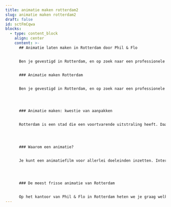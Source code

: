 ```yaml
---
title: animatie maken rotterdam2
slug: animatie maken rotterdam2
draft: false
id: sctFmCqwa
blocks:
  - type: content_block
    align: center
    content: >-
      ## Animatie laten maken in Rotterdam door Phil & Flo


      Ben je gevestigd in Rotterdam, en op zoek naar een professionele animatie? Rotterdam is een hot spot voor toptalent op het gebied van videomarketing en animatiefilms. Ook Phil & Flo heeft een kantoor in Rotterdam waar we je graag ontmoeten.


      ### Animatie maken Rotterdam


      Ben je gevestigd in Rotterdam, en op zoek naar een professionele animatie? Rotterdam is een hot spot voor toptalent op het gebied van videomarketing en animatiefilms. Ook Phil & Flo heeft een kantoor in Rotterdam waar we je graag ontmoeten. Bij ons kun je rekenen op een professionele aanpak waar we je betrekken in concepten en scripts, en al het technische werk van animeren uit laten voeren door onze ervaren vakmensen.




      ### Animatie maken: kwestie van aanpakken


      Rotterdam is een stad die een voortvarende uitstraling heeft. Daarom vestigen bedrijven zich er graag: Rotterdam ademt een sfeer van aanpakken. Zo maken we ook een animatiefilm voor je. Met een projectmanager spreek je een planning en concepten af, en we gaan aan de slag. Voordat de handen van onze animators weer terug in de mouwen kunnen, zorgen we ervoor dat de animatie goed bij je past en dat je er helemaal tevreden over bent. Natuurlijk mag je altijd feedback geven, want het is immers jouw animatie.




      ### Waarom een animatie?


      Je kunt een animatiefilm voor allerlei doeleinden inzetten. Interne communicatie, een promotiefilmpje, uitleg verzorgen — de dynamische en visuele stijl van een animatie kun je niet evenaren met tekst of een statische afbeelding. Wil je ook zorgen dat niemand je boodschap mist? Ontdek dan wat animatie allemaal voor jou te bieden heeft: van reclame tot interne communicatie, van social media campaign tot explanimation van je jaarverslag. Wij maken het voor je.




      ### De meest frisse animatie van Rotterdam


      Op het kantoor van Phil & Flo in Rotterdam heten we je graag welkom om onder het genot van een frisse smoothie te komen praten. Geheel vrijblijvend natuurlijk. Of we komen bij jou langs. Je kunt ook alvast een kijkje nemen op onze website. Daar vindt je een groot aanbod aan cases die we al gedaan hebben, en waar we erg trots op zijn.
---
```

